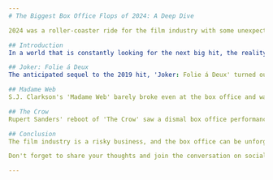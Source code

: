 ```yaml
---
# The Biggest Box Office Flops of 2024: A Deep Dive

2024 was a roller-coaster ride for the film industry with some unexpected ups and downs. As we look back, let's delve into some of the major box office disappointments that left us all surprised.

## Introduction
In a world that is constantly looking for the next big hit, the reality of the box office can be harsh. For every record-breaking blockbuster, there are films that don't live up to expectations. This post will dissect three of 2024's biggest box office flops - 'Joker: Folie á Deux', 'Madame Web', and 'The Crow'. We will explore what went wrong and how they ended up in the red.

## Joker: Folie á Deux
The anticipated sequel to the 2019 hit, 'Joker: Folie á Deux' turned out to be a significant financial loss for Warner Bros. Despite a global box office accumulation of over $200 million, the film fell short of its break-even point by a large margin. According to [Variety](https://variety.com/2024/film/news/joker-folie-a-deux-lose-warner-bros-millions-box-office-flop-1236176479/), the film's massive budget, disappointing audience reception, and deviation from the original film's tone played a part in its downfall.

## Madame Web
S.J. Clarkson's 'Madame Web' barely broke even at the box office and was met with negative reviews. The film had potential for streaming success but fell short in the eyes of the critics. According to the [CEO](https://variety.com/2024/film/news/sony-ceo-blames-madame-web-kraven-flops-critics-1236259938/), the film's failure can be attributed more to the criticism it received than its quality.

## The Crow
Rupert Sanders' reboot of 'The Crow' saw a dismal box office performance, earning only $24 million against a budget of $50 million. The film failed to resonate with audiences who felt it disrespected the original. The [misaligned tone and poor adaptation](https://deadline.com/2024/08/box-office-the-crow-bombs-analysis-1236050350/) of the original's atmosphere were among the criticisms it faced.

## Conclusion
The film industry is a risky business, and the box office can be unforgiving. While these films did not perform well, they serve as important case studies for understanding the intricate dynamics of filmmaking, marketing, and audience reception. As we look forward to 2025, we can only hope for better outcomes for the industry.

Don't forget to share your thoughts and join the conversation on social media using the hashtags #BoxOfficeFlops, #JokerFolieADeux, #MadameWeb, #TheCrow, #MovieAnalysis, #FilmFlops2024, #MovieDisappointments, #CinemaCritique, #FilmDiscussion, and #HollywoodFails.

---
```

